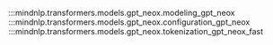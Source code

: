 :::mindnlp.transformers.models.gpt_neox.modeling_gpt_neox
:::mindnlp.transformers.models.gpt_neox.configuration_gpt_neox
:::mindnlp.transformers.models.gpt_neox.tokenization_gpt_neox_fast